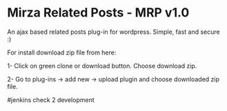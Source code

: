 # Mirza Related Posts - MRP v1.0
An ajax based related posts plug-in for wordpress. Simple, fast and secure :)

For install download zip file from here:

1- Click on green clone or download button. Choose download zip.

2- Go to plug-ins -> add new -> upload plugin and choose downloaded zip file.

#jenkins check 2 development